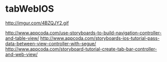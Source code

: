 # tabWebIOS

http://imgur.com/4BZQJY2.gif


http://www.appcoda.com/use-storyboards-to-build-navigation-controller-and-table-view/
http://www.appcoda.com/storyboards-ios-tutorial-pass-data-between-view-controller-with-segue/
http://www.appcoda.com/storyboard-tutorial-create-tab-bar-controller-and-web-view/
